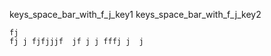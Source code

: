 keys_space_bar_with_f_j_key1
keys_space_bar_with_f_j_key2



```practicetyping
fj 
fj j fjfjjjf  jf j j fffj j  j
```